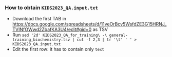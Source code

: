 ### How to obtain `KIDS2023_QA.input.txt`

- Download the first TAB in https://docs.google.com/spreadsheets/d/11veOrBcv5WsfdZE3G15HRNJ_TVINfOWwd2ZbafKA3U4/edit#gid=0 as TSV
- Run `sed '2d' KIDS2023_QA_for_training\ -\ general-training_biochemistry.tsv | cut -f 2,3 | tr '\t' ' ' > KIDS2023_QA.input.txt`
- Edit the first row: it has to contain only `text`
